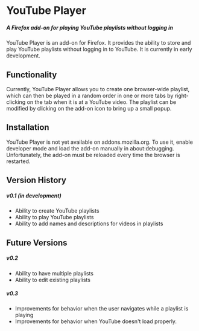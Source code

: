 # YouTube Player
##### A Firefox add-on for playing YouTube playlists without logging in

YouTube Player is an add-on for Firefox. It provides the ability to store
and play YouTube playlists without logging in to YouTube. It is currently in
early development.

## Functionality
Currently, YouTube Player allows you to create one browser-wide playlist, which
can then be played in a random order in one or more tabs by right-clicking on
the tab when it is at a YouTube video. The playlist can be modified by clicking
on the add-on icon to bring up a small popup.

## Installation
YouTube Player is not yet available on addons.mozilla.org. To use it,
enable developer mode and load the add-on manually in about:debugging.
Unfortunately, the add-on must be reloaded every time the browser is restarted.

## Version History
##### v0.1 (in development)
 - Ability to create YouTube playlists
 - Ability to play YouTube playlists
 - Ability to add names and descriptions for videos in playlists

## Future Versions
##### v0.2
 - Ability to have multiple playlists
 - Ability to edit existing playlists

##### v0.3
 - Improvements for behavior when the user navigates while a playlist is playing
 - Improvements for behavior when YouTube doesn't load properly.
